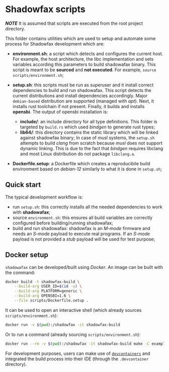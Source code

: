 # Shadowfax scripts

***NOTE*** It is assumed that scripts are executed from the root project directory.

This folder contains utilities which are used to setup and automate some process for Shadowfax development which are:

- **environment.sh**: a script which detects and configures the current host. For example, the host architecture, the libc implementation and sets variables according this parameters to build shadowafax binary. This script is meant to be **sourced** and **not executed**. For example, `source scripts/environment.sh`;

- **setup.sh**: this scripts must be run as superuser and it install correct dependencies to build and run shadowafax. This script detects the current distributions and install dependencies accordingly. Major `debian-based` distribution are supported (managed with *apt*). Next, it installs rust toolchain if not present. Finally, it builds and installs **opensbi**. The output of opensbi installation is:
    * **include/**: an include directory for all type definitions. This folder is targeted by `build.rs` which used *bindgen* to generate rust types;
    * **lib64/**: this directory contains the static library which will be linked against shadowfax binary;
In case of *musl* systems, the `setup.sh` attempts to build *clang* from scratch because *musl* does not support dynamic linking. This is due to the fact that *bindgen* requires libclang and most Linux distribution do not package `libclang.a`.

- **Dockerfile.setup**: a Dockerfile which creates a reproducibile build environment based on *debian-12* similarly to what it is done in `setup.sh`;


## Quick start
The typical development workflow is:

- run `setup.sh`: this correctly installs all the needed dependencies to work with **shadowafax**;
- source `environment.sh`: this ensures all build variables are correctly configured before building/running shadowafax;
- build and run shadowafax: shadowfax is an *M-mode* firmware and needs an *S-mode* payload to execute real programs. If an *S-mode* payload is not provided a *stub* payload will be used for test purpose;

## Docker setup
`shadowafax` can be developed/built using *Docker*. An image can be built with the command:

```sh
docker build -t shadowfax-build \
    --build-arg USER_ID=$(id -u) \
    --build-arg PLATFORM=generic \
    --build-arg OPENSBI=1.6 \
    --file scripts/Dockerfile.setup .
```

It can be used to open an interactive shell (which already sources `scripts/environment.sh`):
```sh
docker run -v $(pwd):/shadowfax -it shadowfax-build
```

Or to run a command (already sourcing `scripts/environment.sh`):
```sh
docker run --rm -v $(pwd):/shadowfax -it shadowfax-build make -C examples/helloworld-c run
```

For development purposes, users can make use of [`devcontainers`](https://containers.dev/) and integrated the build process into their IDE (through the `.devcontainer` directory).
